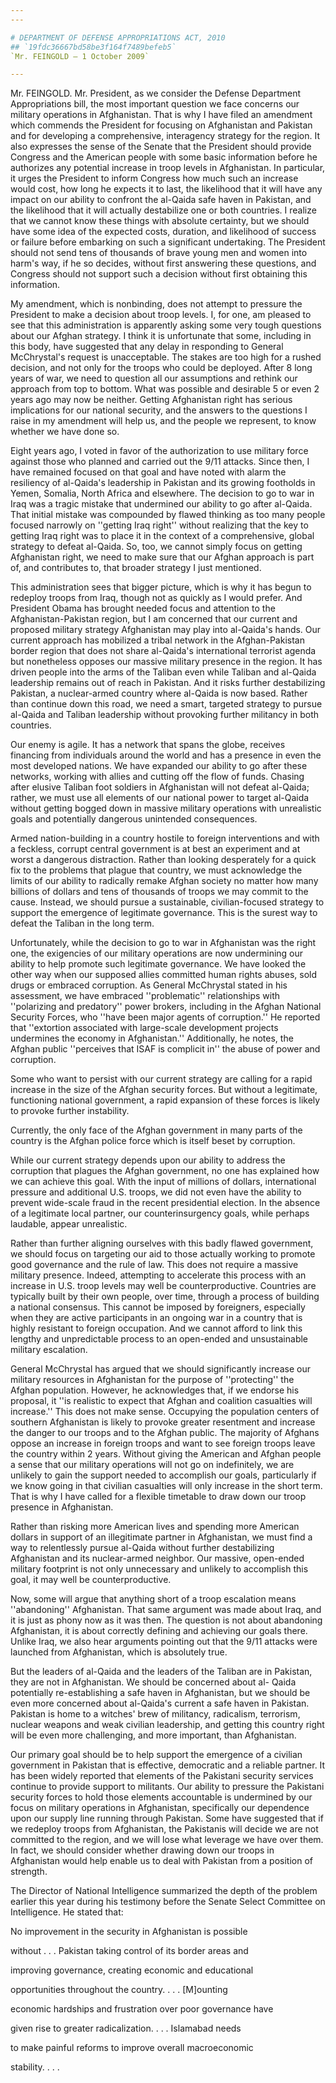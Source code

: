 ```yaml
---
---

# DEPARTMENT OF DEFENSE APPROPRIATIONS ACT, 2010
## `19fdc36667bd58be3f164f7489befeb5`
`Mr. FEINGOLD — 1 October 2009`

---
```



Mr. FEINGOLD. Mr. President, as we consider the Defense Department 
Appropriations bill, the most important question we face concerns our 
military operations in Afghanistan. That is why I have filed an 
amendment which commends the President for focusing on Afghanistan and 
Pakistan and for developing a comprehensive, interagency strategy for 
the region. It also expresses the sense of the Senate that the 
President should provide Congress and the American people with some 
basic information before he authorizes any potential increase in troop 
levels in Afghanistan. In particular, it urges the President to inform 
Congress how much such an increase would cost, how long he expects it 
to last, the likelihood that it will have any impact on our ability to 
confront the al-Qaida safe haven in Pakistan, and the likelihood that 
it will actually destabilize one or both countries. I realize that we 
cannot know these things with absolute certainty, but we should have 
some idea of the expected costs, duration, and likelihood of success or 
failure before embarking on such a significant undertaking. The 
President should not send tens of thousands of brave young men and 
women into harm's way, if he so decides, without first answering these 
questions, and Congress should not support such a decision without 
first obtaining this information.

My amendment, which is nonbinding, does not attempt to pressure the 
President to make a decision about troop levels. I, for one, am pleased 
to see that this administration is apparently asking some very tough 
questions about our Afghan strategy. I think it is unfortunate that 
some, including in this body, have suggested that any delay in 
responding to General McChrystal's request is unacceptable. The stakes 
are too high for a rushed decision, and not only for the troops who 
could be deployed. After 8 long years of war, we need to question all 
our assumptions and rethink our approach from top to bottom. What was 
possible and desirable 5 or even 2 years ago may now be neither. 
Getting Afghanistan right has serious implications for our national 
security, and the answers to the questions I raise in my amendment will 
help us, and the people we represent, to know whether we have done so.

Eight years ago, I voted in favor of the authorization to use 
military force against those who planned and carried out the 9/11 
attacks. Since then, I have remained focused on that goal and have 
noted with alarm the resiliency of al-Qaida's leadership in Pakistan 
and its growing footholds in Yemen, Somalia, North Africa and 
elsewhere. The decision to go to war in Iraq was a tragic mistake that 
undermined our ability to go after al-Qaida. That initial mistake was 
compounded by flawed thinking as too many people focused narrowly on 
''getting Iraq right'' without realizing that the key to getting Iraq 
right was to place it in the context of a comprehensive, global 
strategy to defeat al-Qaida. So, too, we cannot simply focus on getting 
Afghanistan right, we need to make sure that our Afghan approach is 
part of, and contributes to, that broader strategy I just mentioned.

This administration sees that bigger picture, which is why it has 
begun to redeploy troops from Iraq, though not as quickly as I would 
prefer. And President Obama has brought needed focus and attention to 
the Afghanistan-Pakistan region, but I am concerned that our current 
and proposed military strategy Afghanistan may play into al-Qaida's 
hands. Our current approach has mobilized a tribal network in the 
Afghan-Pakistan border region that does not share al-Qaida's 
international terrorist agenda but nonetheless opposes our massive 
military presence in the region. It has driven people into the arms of 
the Taliban even while Taliban and al-Qaida leadership remains out of 
reach in Pakistan. And it risks further destabilizing Pakistan, a 
nuclear-armed country where al-Qaida is now based. Rather than continue 
down this road, we need a smart, targeted strategy to pursue al-Qaida 
and Taliban leadership without provoking further militancy in both 
countries.

Our enemy is agile. It has a network that spans the globe, receives 
financing from individuals around the world and has a presence in even 
the most developed nations. We have expanded our ability to go after 
these networks, working with allies and cutting off the flow of funds. 
Chasing after elusive Taliban foot soldiers in Afghanistan will not 
defeat al-Qaida; rather, we must use all elements of our national power 
to target al-Qaida without getting bogged down in massive military 
operations with unrealistic goals and potentially dangerous unintended 
consequences.

Armed nation-building in a country hostile to foreign interventions 
and with a feckless, corrupt central government is at best an 
experiment and at worst a dangerous distraction. Rather than looking 
desperately for a quick fix to the problems that plague that country, 
we must acknowledge the limits of our ability to radically remake 
Afghan society no matter how many billions of dollars and tens of 
thousands of troops we may commit to the cause. Instead, we should 
pursue a sustainable, civilian-focused strategy to support the 
emergence of legitimate governance. This is the surest way to defeat 
the Taliban in the long term.

Unfortunately, while the decision to go to war in Afghanistan was the 
right one, the exigencies of our military operations are now 
undermining our ability to help promote such legitimate governance. We 
have looked the other way when our supposed allies committed human 
rights abuses, sold drugs or embraced corruption. As General McChrystal 
stated in his assessment, we have embraced 
''problematic'' relationships with ''polarizing and predatory'' power 
brokers, including in the Afghan National Security Forces, who ''have 
been major agents of corruption.'' He reported that ''extortion 
associated with large-scale development projects undermines the economy 
in Afghanistan.'' Additionally, he notes, the Afghan public ''perceives 
that ISAF is complicit in'' the abuse of power and corruption.


Some who want to persist with our current strategy are calling for a 
rapid increase in the size of the Afghan security forces. But without a 
legitimate, functioning national government, a rapid expansion of these 
forces is likely to provoke further instability.

Currently, the only face of the Afghan government in many parts of 
the country is the Afghan police force which is itself beset by 
corruption.



While our current strategy depends upon our ability to address the 
corruption that plagues the Afghan government, no one has explained how 
we can achieve this goal. With the input of millions of dollars, 
international pressure and additional U.S. troops, we did not even have 
the ability to prevent wide-scale fraud in the recent presidential 
election. In the absence of a legitimate local partner, our 
counterinsurgency goals, while perhaps laudable, appear unrealistic.

Rather than further aligning ourselves with this badly flawed 
government, we should focus on targeting our aid to those actually 
working to promote good governance and the rule of law. This does not 
require a massive military presence. Indeed, attempting to accelerate 
this process with an increase in U.S. troop levels may well be 
counterproductive. Countries are typically built by their own people, 
over time, through a process of building a national consensus. This 
cannot be imposed by foreigners, especially when they are active 
participants in an ongoing war in a country that is highly resistant to 
foreign occupation. And we cannot afford to link this lengthy and 
unpredictable process to an open-ended and unsustainable military 
escalation.

General McChrystal has argued that we should significantly increase 
our military resources in Afghanistan for the purpose of ''protecting'' 
the Afghan population. However, he acknowledges that, if we endorse his 
proposal, it ''is realistic to expect that Afghan and coalition 
casualties will increase.'' This does not make sense. Occupying the 
population centers of southern Afghanistan is likely to provoke greater 
resentment and increase the danger to our troops and to the Afghan 
public. The majority of Afghans oppose an increase in foreign troops 
and want to see foreign troops leave the country within 2 years. 
Without giving the American and Afghan people a sense that our military 
operations will not go on indefinitely, we are unlikely to gain the 
support needed to accomplish our goals, particularly if we know going 
in that civilian casualties will only increase in the short term. That 
is why I have called for a flexible timetable to draw down our troop 
presence in Afghanistan.

Rather than risking more American lives and spending more American 
dollars in support of an illegitimate partner in Afghanistan, we must 
find a way to relentlessly pursue al-Qaida without further 
destabilizing Afghanistan and its nuclear-armed neighbor. Our massive, 
open-ended military footprint is not only unnecessary and unlikely to 
accomplish this goal, it may well be counterproductive.

Now, some will argue that anything short of a troop escalation means 
''abandoning'' Afghanistan. That same argument was made about Iraq, and 
it is just as phony now as it was then. The question is not about 
abandoning Afghanistan, it is about correctly defining and achieving 
our goals there. Unlike Iraq, we also hear arguments pointing out that 
the 9/11 attacks were launched from Afghanistan, which is absolutely 
true.

But the leaders of al-Qaida and the leaders of the Taliban are in 
Pakistan, they are not in Afghanistan. We should be concerned about al-
Qaida potentially re-establishing a safe haven in Afghanistan, but we 
should be even more concerned about al-Qaida's current a safe haven in 
Pakistan. Pakistan is home to a witches' brew of militancy, radicalism, 
terrorism, nuclear weapons and weak civilian leadership, and getting 
this country right will be even more challenging, and more important, 
than Afghanistan.

Our primary goal should be to help support the emergence of a 
civilian government in Pakistan that is effective, democratic and a 
reliable partner. It has been widely reported that elements of the 
Pakistani security services continue to provide support to militants. 
Our ability to pressure the Pakistani security forces to hold those 
elements accountable is undermined by our focus on military operations 
in Afghanistan, specifically our dependence upon our supply line 
running through Pakistan. Some have suggested that if we redeploy 
troops from Afghanistan, the Pakistanis will decide we are not 
committed to the region, and we will lose what leverage we have over 
them. In fact, we should consider whether drawing down our troops in 
Afghanistan would help enable us to deal with Pakistan from a position 
of strength.

The Director of National Intelligence summarized the depth of the 
problem earlier this year during his testimony before the Senate Select 
Committee on Intelligence. He stated that:




 No improvement in the security in Afghanistan is possible 


 without . . . Pakistan taking control of its border areas and 


 improving governance, creating economic and educational 


 opportunities throughout the country. . . . [M]ounting 


 economic hardships and frustration over poor governance have 


 given rise to greater radicalization. . . . Islamabad needs 


 to make painful reforms to improve overall macroeconomic 


 stability. . . .
